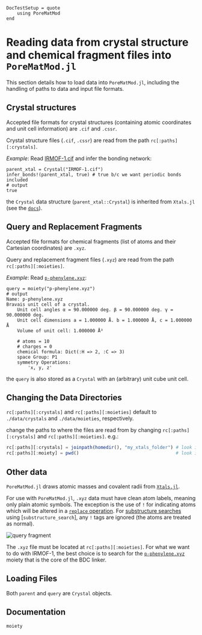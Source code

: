 ```@meta
DocTestSetup = quote
    using PoreMatMod
end
```

# Reading data from crystal structure and chemical fragment files into `PoreMatMod.jl`

This section details how to load data into `PoreMatMod.jl`, including the handling of paths to data and input file formats.

## Crystal structures

Accepted file formats for crystal structures (containing atomic coordinates and unit cell information) are `.cif` and `.cssr`.

Crystal structure files (`.cif`, `.cssr`) are read from the path `rc[:paths][:crystals]`.

_Example_: Read [IRMOF-1.cif](../../../assets/inputs/IRMOF-1.cif) and infer the bonding network:

```jldoctest; output=false
parent_xtal = Crystal("IRMOF-1.cif")
infer_bonds!(parent_xtal, true) # true b/c we want periodic bonds included
# output
true
```

the `Crystal` data structure (`parent_xtal::Crystal`) is inherited from `Xtals.jl` (see the [`docs`](https://simonensemble.github.io/Xtals.jl/dev/crystal/#Xtals.Crystal)).

## Query and Replacement Fragments

Accepted file formats for chemical fragments (list of atoms and their Cartesian coordinates) are `.xyz`.

Query and replacement fragment files (`.xyz`) are read from the path `rc[:paths][:moieties]`.

_Example_: Read [`p-phenylene.xyz`](../../../assets/inputs/p-phenylene.xyz):

```jldoctest; output=false
query = moiety("p-phenylene.xyz")
# output
Name: p-phenylene.xyz
Bravais unit cell of a crystal.
	Unit cell angles α = 90.000000 deg. β = 90.000000 deg. γ = 90.000000 deg.
	Unit cell dimensions a = 1.000000 Å. b = 1.000000 Å, c = 1.000000 Å
	Volume of unit cell: 1.000000 Å³

	# atoms = 10
	# charges = 0
	chemical formula: Dict(:H => 2, :C => 3)
	space Group: P1
	symmetry Operations:
		'x, y, z'
```

the `query` is also stored as a `Crystal` with an (arbitrary) unit cube unit cell.

## Changing the Data Directories

`rc[:paths][:crystals]` and `rc[:paths][:moieties]` default to `./data/crystals` and `./data/moieties`, respectively.

change the paths to where the files are read from by changing `rc[:paths][:crystals]` and `rc[:paths][:moieties]`. e.g.:
```julia
rc[:paths][:crystals] = joinpath(homedir(), "my_xtals_folder") # look in ~/my_xtals_folder
rc[:paths][:moiety] = pwd()                                    # look in present working directory
```

## Other data
`PoreMatMod.jl` draws atomic masses and covalent radii from [`Xtals.jl`](https://github.com/SimonEnsemble/Xtals.jl/).


For use with `PoreMatMod.jl`, `.xyz` data must have clean atom labels, meaning only plain atomic symbols. 
The exception is the use of `!` for indicating atoms which will be altered in a [`replace` operation](../../replace). 
For [substructure searches](../../find) using [`substructure_search`], any `!` tags are ignored (the atoms are treated as normal).

![query fragment](../../assets/inputs/query.png)

The `.xyz` file must be located at `rc[:paths][:moieties]`.
For what we want to do with IRMOF-1, the best choice is to search for the [`p-phenylene.xyz`](../../../assets/inputs/p-phenylene.xyz) moiety that is the core of the BDC linker.

## Loading Files



Both `parent` and `query` are `Crystal` objects.

## Documentation

```@docs
moiety
```
